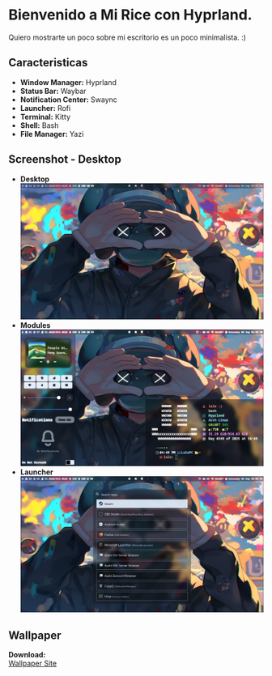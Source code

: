 # Bienvenido a Mi Rice con Hyprland.
Quiero mostrarte un poco sobre mi escritorio es un poco minimalista. :)

## Caracteristicas
* **Window Manager:** Hyprland
* **Status Bar:** Waybar
* **Notification Center:** Swaync
* **Launcher:** Rofi
* **Terminal:** Kitty
* **Shell:** Bash
* **File Manager:** Yazi

## Screenshot - Desktop
* **Desktop**
![desktop](./screenshots/desk.png)
* **Modules**
![modules](./screenshots/modules.png)
* **Launcher**
![launcher](./screenshots/launcher.png)

## Wallpaper
**Download:**\
[Wallpaper Site](https://wallpapers-clan.com/desktop-wallpapers/kaws-urban-hypebeast/)
